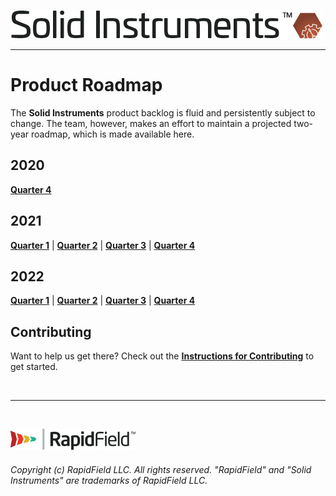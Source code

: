 <!--
Copyright (c) RapidField LLC. Licensed under the MIT License. See LICENSE.txt in the project root for license information.
-->

[![Solid Instruments](SolidInstruments.Logo.Color.Transparent.500w.png)](README.md)
- - -

# Product Roadmap

The **Solid Instruments** product backlog is fluid and persistently subject to change. The team, however, makes an effort to maintain a projected two-year roadmap, which is made available here.

## 2020

[**Quarter 4**](https://github.com/RapidField/solid-instruments/issues?utf8=%E2%9C%93&q=is:issue+label:WindowForDelivery-2020-Q4)

## 2021

[**Quarter 1**](https://github.com/RapidField/solid-instruments/issues?utf8=%E2%9C%93&q=is:issue+label:WindowForDelivery-2021-Q1) |
[**Quarter 2**](https://github.com/RapidField/solid-instruments/issues?utf8=%E2%9C%93&q=is:issue+label:WindowForDelivery-2021-Q2) |
[**Quarter 3**](https://github.com/RapidField/solid-instruments/issues?utf8=%E2%9C%93&q=is:issue+label:WindowForDelivery-2021-Q3) |
[**Quarter 4**](https://github.com/RapidField/solid-instruments/issues?utf8=%E2%9C%93&q=is:issue+label:WindowForDelivery-2021-Q4)

## 2022

[**Quarter 1**](https://github.com/RapidField/solid-instruments/issues?utf8=%E2%9C%93&q=is:issue+label:WindowForDelivery-2022-Q1) |
[**Quarter 2**](https://github.com/RapidField/solid-instruments/issues?utf8=%E2%9C%93&q=is:issue+label:WindowForDelivery-2022-Q2) |
[**Quarter 3**](https://github.com/RapidField/solid-instruments/issues?utf8=%E2%9C%93&q=is:issue+label:WindowForDelivery-2022-Q3) |
[**Quarter 4**](https://github.com/RapidField/solid-instruments/issues?utf8=%E2%9C%93&q=is:issue+label:WindowForDelivery-2022-Q4)

## Contributing

Want to help us get there? Check out the [**Instructions for Contributing**](CONTRIBUTING.md) to get started.

<br />

- - -

<br />

[![RapidField](RapidField.Logo.Color.Black.Transparent.200w.png)](https://www.rapidfield.com)

###### Copyright (c) RapidField LLC. All rights reserved. "RapidField" and "Solid Instruments" are trademarks of RapidField LLC.